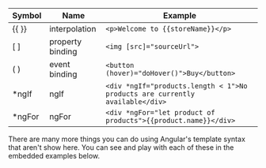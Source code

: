
|Symbol   |Name   |Example   |
|---|---|---|
|{{ }}   |interpolation   |`<p>Welcome to {{storeName}}</p>`   |
|[ ]   |property binding   |`<img [src]="sourceUrl">`   |
|( )   |event binding   |`<button (hover)="doHover()">Buy</button>`   |
|*ngIf   |ngIf   |`<div *ngIf="products.length < 1">No products are currently available</div>`   |
| *ngFor  |ngFor   |`<div *ngFor="let product of products">{{product.name}}</div>`   |

There are many more things you can do using Angular's template syntax that aren't show here. You can see and play with each of these in the embedded examples below.